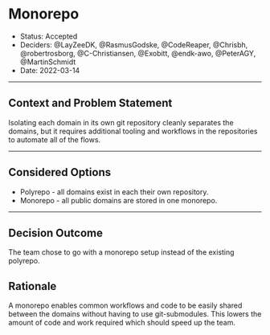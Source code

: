 # Monorepo

* Status: Accepted
* Deciders: @LayZeeDK, @RasmusGodske, @CodeReaper, @Chrisbh, @robertrosborg, @C-Christiansen, @Exobitt, @endk-awo, @PeterAGY, @MartinSchmidt
* Date: 2022-03-14

---

## Context and Problem Statement

Isolating each domain in its own git repository cleanly separates the domains,
but it requires additional tooling and workflows in the repositories to
automate all of the flows.

---

## Considered Options

* Polyrepo - all domains exist in each their own repository.
* Monorepo - all public domains are stored in one monorepo.

---

## Decision Outcome

The team chose to go with a monorepo setup instead of the existing polyrepo.

## Rationale

A monorepo enables common workflows and code to be easily shared between the domains
without having to use git-submodules.
This lowers the amount of code and work required which should speed up the team.
